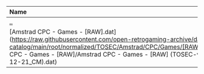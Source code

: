 |Name|Size|
|:---|---:|
|[..](../index.html)|DIR|
|[Amstrad CPC - Games - [RAW].dat](https://raw.githubusercontent.com/open-retrogaming-archive/dat-catalog/main/root/normalized/TOSEC/Amstrad/CPC/Games/[RAW]/Amstrad CPC - Games - [RAW]/Amstrad CPC - Games - [RAW] (TOSEC-v2022-12-21_CM).dat)|16064|
